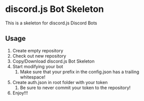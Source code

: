 # discord.js Bot Skeleton
This is a skeleton for discord.js Discord Bots

## Usage

1. Create empty repository
2. Check out new repository
3. Copy/Download discord.js Bot Skeleton
4. Start modifying your bot
   1. Make sure that your prefix in the config.json has a trailing whitespace!
5. Create auth.json in root folder with your token
   1. Be sure to never commit your token to the repository!
6. Enjoy!!!